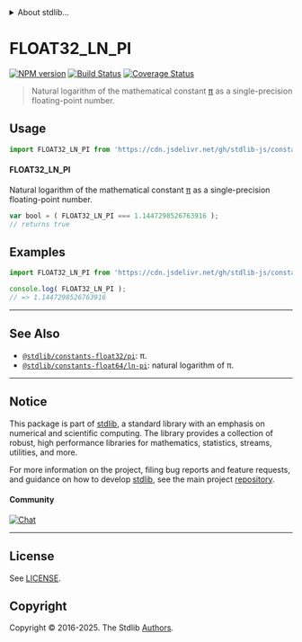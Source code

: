 <!--

@license Apache-2.0

Copyright (c) 2024 The Stdlib Authors.

Licensed under the Apache License, Version 2.0 (the "License");
you may not use this file except in compliance with the License.
You may obtain a copy of the License at

   http://www.apache.org/licenses/LICENSE-2.0

Unless required by applicable law or agreed to in writing, software
distributed under the License is distributed on an "AS IS" BASIS,
WITHOUT WARRANTIES OR CONDITIONS OF ANY KIND, either express or implied.
See the License for the specific language governing permissions and
limitations under the License.

-->


<details>
  <summary>
    About stdlib...
  </summary>
  <p>We believe in a future in which the web is a preferred environment for numerical computation. To help realize this future, we've built stdlib. stdlib is a standard library, with an emphasis on numerical and scientific computation, written in JavaScript (and C) for execution in browsers and in Node.js.</p>
  <p>The library is fully decomposable, being architected in such a way that you can swap out and mix and match APIs and functionality to cater to your exact preferences and use cases.</p>
  <p>When you use stdlib, you can be absolutely certain that you are using the most thorough, rigorous, well-written, studied, documented, tested, measured, and high-quality code out there.</p>
  <p>To join us in bringing numerical computing to the web, get started by checking us out on <a href="https://github.com/stdlib-js/stdlib">GitHub</a>, and please consider <a href="https://opencollective.com/stdlib">financially supporting stdlib</a>. We greatly appreciate your continued support!</p>
</details>

# FLOAT32_LN_PI

[![NPM version][npm-image]][npm-url] [![Build Status][test-image]][test-url] [![Coverage Status][coverage-image]][coverage-url] <!-- [![dependencies][dependencies-image]][dependencies-url] -->

> Natural logarithm of the mathematical constant [π][pi] as a single-precision floating-point number.



<section class="usage">

## Usage

```javascript
import FLOAT32_LN_PI from 'https://cdn.jsdelivr.net/gh/stdlib-js/constants-float32-ln-pi@deno/mod.js';
```

#### FLOAT32_LN_PI

Natural logarithm of the mathematical constant [π][pi] as a single-precision floating-point number.

```javascript
var bool = ( FLOAT32_LN_PI === 1.1447298526763916 );
// returns true
```

</section>

<!-- /.usage -->

<section class="examples">

## Examples

<!-- TODO: better example -->

<!-- eslint no-undef: "error" -->

```javascript
import FLOAT32_LN_PI from 'https://cdn.jsdelivr.net/gh/stdlib-js/constants-float32-ln-pi@deno/mod.js';

console.log( FLOAT32_LN_PI );
// => 1.1447298526763916
```

</section>

<!-- /.examples -->

<!-- C interface documentation. -->



<!-- Section for related `stdlib` packages. Do not manually edit this section, as it is automatically populated. -->

<section class="related">

* * *

## See Also

-   <span class="package-name">[`@stdlib/constants-float32/pi`][@stdlib/constants/float32/pi]</span><span class="delimiter">: </span><span class="description">π.</span>
-   <span class="package-name">[`@stdlib/constants-float64/ln-pi`][@stdlib/constants/float64/ln-pi]</span><span class="delimiter">: </span><span class="description">natural logarithm of π.</span>

</section>

<!-- /.related -->

<!-- Section for all links. Make sure to keep an empty line after the `section` element and another before the `/section` close. -->


<section class="main-repo" >

* * *

## Notice

This package is part of [stdlib][stdlib], a standard library with an emphasis on numerical and scientific computing. The library provides a collection of robust, high performance libraries for mathematics, statistics, streams, utilities, and more.

For more information on the project, filing bug reports and feature requests, and guidance on how to develop [stdlib][stdlib], see the main project [repository][stdlib].

#### Community

[![Chat][chat-image]][chat-url]

---

## License

See [LICENSE][stdlib-license].


## Copyright

Copyright &copy; 2016-2025. The Stdlib [Authors][stdlib-authors].

</section>

<!-- /.stdlib -->

<!-- Section for all links. Make sure to keep an empty line after the `section` element and another before the `/section` close. -->

<section class="links">

[npm-image]: http://img.shields.io/npm/v/@stdlib/constants-float32-ln-pi.svg
[npm-url]: https://npmjs.org/package/@stdlib/constants-float32-ln-pi

[test-image]: https://github.com/stdlib-js/constants-float32-ln-pi/actions/workflows/test.yml/badge.svg?branch=main
[test-url]: https://github.com/stdlib-js/constants-float32-ln-pi/actions/workflows/test.yml?query=branch:main

[coverage-image]: https://img.shields.io/codecov/c/github/stdlib-js/constants-float32-ln-pi/main.svg
[coverage-url]: https://codecov.io/github/stdlib-js/constants-float32-ln-pi?branch=main

<!--

[dependencies-image]: https://img.shields.io/david/stdlib-js/constants-float32-ln-pi.svg
[dependencies-url]: https://david-dm.org/stdlib-js/constants-float32-ln-pi/main

-->

[chat-image]: https://img.shields.io/gitter/room/stdlib-js/stdlib.svg
[chat-url]: https://app.gitter.im/#/room/#stdlib-js_stdlib:gitter.im

[stdlib]: https://github.com/stdlib-js/stdlib

[stdlib-authors]: https://github.com/stdlib-js/stdlib/graphs/contributors

[umd]: https://github.com/umdjs/umd
[es-module]: https://developer.mozilla.org/en-US/docs/Web/JavaScript/Guide/Modules

[deno-url]: https://github.com/stdlib-js/constants-float32-ln-pi/tree/deno
[deno-readme]: https://github.com/stdlib-js/constants-float32-ln-pi/blob/deno/README.md
[umd-url]: https://github.com/stdlib-js/constants-float32-ln-pi/tree/umd
[umd-readme]: https://github.com/stdlib-js/constants-float32-ln-pi/blob/umd/README.md
[esm-url]: https://github.com/stdlib-js/constants-float32-ln-pi/tree/esm
[esm-readme]: https://github.com/stdlib-js/constants-float32-ln-pi/blob/esm/README.md
[branches-url]: https://github.com/stdlib-js/constants-float32-ln-pi/blob/main/branches.md

[stdlib-license]: https://raw.githubusercontent.com/stdlib-js/constants-float32-ln-pi/main/LICENSE

[pi]: https://en.wikipedia.org/wiki/Pi

<!-- <related-links> -->

[@stdlib/constants/float32/pi]: https://github.com/stdlib-js/constants-float32-pi/tree/deno

[@stdlib/constants/float64/ln-pi]: https://github.com/stdlib-js/constants-float64-ln-pi/tree/deno

<!-- </related-links> -->

</section>

<!-- /.links -->
